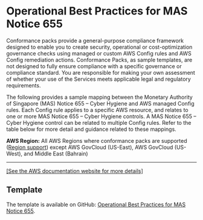 # Operational Best Practices for MAS Notice 655<a name="operational-best-practices-for-mas_notice_655"></a>

Conformance packs provide a general\-purpose compliance framework designed to enable you to create security, operational or cost\-optimization governance checks using managed or custom AWS Config rules and AWS Config remediation actions\. Conformance Packs, as sample templates, are not designed to fully ensure compliance with a specific governance or compliance standard\. You are responsible for making your own assessment of whether your use of the Services meets applicable legal and regulatory requirements\.

The following provides a sample mapping between the Monetary Authority of Singapore \(MAS\) Notice 655 – Cyber Hygiene and AWS managed Config rules\. Each Config rule applies to a specific AWS resource, and relates to one or more MAS Notice 655 – Cyber Hygiene controls\. A MAS Notice 655 – Cyber Hygiene control can be related to multiple Config rules\. Refer to the table below for more detail and guidance related to these mappings\.

**AWS Region:** All AWS Regions where conformance packs are supported \([Region support](https://docs.aws.amazon.com/config/latest/developerguide/conformance-packs.html#conformance-packs-regions)\) except AWS GovCloud \(US\-East\), AWS GovCloud \(US\-West\), and Middle East \(Bahrain\)


****  
[\[See the AWS documentation website for more details\]](http://docs.aws.amazon.com/config/latest/developerguide/operational-best-practices-for-mas_notice_655.html)

## Template<a name="mas_notice_655-conformance-pack-sample"></a>

The template is available on GitHub: [Operational Best Practices for MAS Notice 655](https://github.com/awslabs/aws-config-rules/blob/master/aws-config-conformance-packs/Operational-Best-Practices-for-MAS-Notice-655.yaml)\.